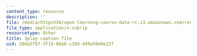 ```yaml
---
content_type: resource
description: ''
file: /media/https%3A/open-learning-course-data-rc.s3.amazonaws.com/res-9-003-brains-minds-and-machines-summer-course-summer-2015/20da5f873f1888a6c38dd49a50e0e22f_2304740.srt
file_type: application/x-subrip
resourcetype: Other
title: 3play caption file
uid: 20da5f87-3f18-88a6-c38d-d49a50e0e22f
---
```

